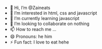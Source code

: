 - 👋 Hi, I’m @Zaineats
- 👀 I’m interested in html, css and javascript
- 🌱 I’m currently learning javascript
- 💞️ I’m looking to collaborate on nothing
- 📫 How to reach me ...
- 😄 Pronouns: he him 
- ⚡ Fun fact: I love to eat hehe


